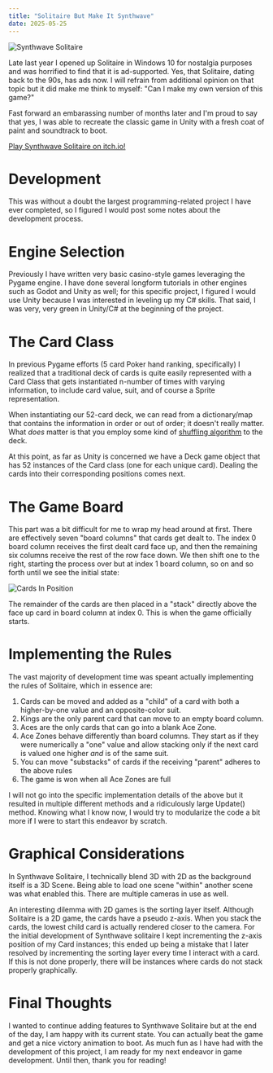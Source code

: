```yaml
---
title: "Solitaire But Make It Synthwave"
date: 2025-05-25
---
```


![Synthwave Solitaire](/notablog/docs/assets/2025_05_25_screen.JPG "Logo")

Late last year I opened up Solitaire in Windows 10 for nostalgia purposes and was horrified to find that it is ad-supported.  Yes, that Solitaire, dating back to the 90s, has ads now.  I will refrain from additional opinion on that topic but it did make me think to myself: "Can I make my own version of this game?"

Fast forward an embarassing number of months later and I'm proud to say that yes, I was able to recreate the classic game in Unity with a fresh coat of paint and soundtrack to boot.

[Play Synthwave Solitaire on itch.io!](https://notaswe.itch.io/synthwave-solitaire)

# Development

This was without a doubt the largest programming-related project I have ever completed, so I figured I would post some notes about the development process.

# Engine Selection

Previously I have written very basic casino-style games leveraging the Pygame engine.  I have done several longform tutorials in other engines such as Godot and Unity as well; for this specific project, I figured I would use Unity because I was interested in leveling up my C# skills.  That said, I was very, very green in Unity/C# at the beginning of the project.

# The Card Class

In previous Pygame efforts (5 card Poker hand ranking, specifically) I realized that a traditional deck of cards is quite easily represented with a Card Class that gets instantiated n-number of times with varying information, to include card value, suit, and of course a Sprite representation.

When instantiating our 52-card deck, we can read from a dictionary/map that contains the information in order or out of order; it doesn't really matter.  What _does_ matter is that you employ some kind of [shuffling algorithm](https://en.wikipedia.org/wiki/Fisher%E2%80%93Yates_shuffle) to the deck.

At this point, as far as Unity is concerned we have a Deck game object that has 52 instances of the Card class (one for each unique card).  Dealing the cards into their corresponding positions comes next.

# The Game Board

This part was a bit difficult for me to wrap my head around at first.  There are effectively seven "board columns" that cards get dealt to.  The index 0 board column receives the first dealt card face up, and then the remaining six columns receive the rest of the row face down.  We then shift one to the right, starting the process over but at index 1 board column, so on and so forth until we see the initial state:

![Cards In Position](/notablog/docs/assets/2025_05_25_deal.JPG "Cards In Position")

The remainder of the cards are then placed in a "stack" directly above the face up card in board column at index 0.  This is when the game officially starts.

# Implementing the Rules

The vast majority of development time was speant actually implementing the rules of Solitaire, which in essence are:

1. Cards can be moved and added as a "child" of a card with both a higher-by-one value and an opposite-color suit.
2. Kings are the only parent card that can move to an empty board column.
3. Aces are the only cards that can go into a blank Ace Zone.
4. Ace Zones behave differently than board columns.  They start as if they were numerically a "one" value and allow stacking only if the next card is valued one higher _and_ is of the same suit.
5. You can move "substacks" of cards if the receiving "parent" adheres to the above rules
6. The game is won when all Ace Zones are full

I will not go into the specific implementation details of the above but it resulted in multiple different methods and a ridiculously large Update() method.  Knowing what I know now, I would try to modularize the code a bit more if I were to start this endeavor by scratch.

# Graphical Considerations

In Synthwave Solitaire, I technically blend 3D with 2D as the background itself is a 3D Scene.  Being able to load one scene "within" another scene was what enabled this.  There are multiple cameras in use as well.

An interesting dilemma with 2D games is the sorting layer itself.  Although Solitaire is a 2D game, the cards have a pseudo z-axis.  When you stack the cards, the lowest child card is actually rendered closer to the camera.  For the initial development of Synthwave solitaire I kept incrementing the z-axis position of my Card instances; this ended up being a mistake that I later resolved by incrementing the sorting layer every time I interact with a card.  If this is not done properly, there will be instances where cards do not stack properly graphically.

# Final Thoughts

I wanted to continue adding features to Synthwave Solitaire but at the end of the day, I am happy with its current state.  You can actually beat the game and get a nice victory animation to boot.  As much fun as I have had with the development of this project, I am ready for my next endeavor in game development.  Until then, thank you for reading!